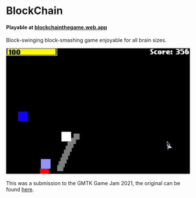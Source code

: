 # BlockChain

#### Playable at [blockchainthegame.web.app](https://blockchainthegame.web.app)

Block-swinging block-smashing game enjoyable for all brain sizes.

![Alt Text](https://github.com/Franchovy/BlockChain/blob/master/blockchain.gif)

This was a submission to the GMTK Game Jam 2021, the original can be found [here](https://franchovy.itch.io/blockchain).

